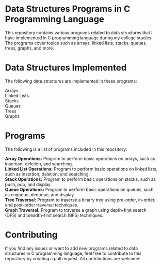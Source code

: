 # Data Structures Programs in C Programming Language
This repository contains various programs related to data structures that I have implemented in C programming language during my college studies. The programs cover topics such as arrays, linked lists, stacks, queues, trees, graphs, and more.

# Data Structures Implemented
The following data structures are implemented in these programs:

Arrays    
Linked Lists     
Stacks     
Queues     
Trees    
Graphs    

# Programs
The following is a list of programs included in this repository:

**Array Operations:** Program to perform basic operations on arrays, such as insertion, deletion, and searching.   
**Linked List Operations:** Program to perform basic operations on linked lists, such as insertion, deletion, and searching.   
**Stack Operations:** Program to perform basic operations on stacks, such as push, pop, and display.   
**Queue Operations:** Program to perform basic operations on queues, such as enqueue, dequeue, and display.   
**Tree Traversal:** Program to traverse a binary tree using pre-order, in-order, and post-order traversal techniques.   
**Graph Traversal:** Program to traverse a graph using depth-first search (DFS) and breadth-first search (BFS) techniques.    

# Contributing
If you find any issues or want to add new programs related to data structures in C programming language, feel free to contribute to this repository by creating a pull request. All contributions are welcome!
